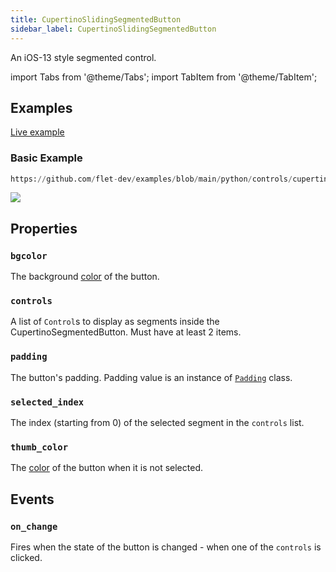 ```yaml
---
title: CupertinoSlidingSegmentedButton
sidebar_label: CupertinoSlidingSegmentedButton
---
```


An iOS-13 style segmented control.

import Tabs from '@theme/Tabs';
import TabItem from '@theme/TabItem';

## Examples

[Live example](https://flet-controls-gallery.fly.dev/buttons/cupertinoslidingsegmentedbutton)

### Basic Example


```python reference
https://github.com/flet-dev/examples/blob/main/python/controls/cupertino/cupertino-buttons/cupertino-sliding-segmented-button.py
```


<img src="/img/docs/controls/cupertino-sliding-segmented-button/cupertino-sliding-segmented-button.gif" className="screenshot-40"/>

## Properties

### `bgcolor`

The background [color](/docs/reference/colors) of the button.

### `controls`

A list of `Control`s to display as segments inside the CupertinoSegmentedButton. Must have at least 2 items.

### `padding`

The button's padding. Padding value is an instance of [`Padding`](/docs/reference/types/padding) class.

### `selected_index`

The index (starting from 0) of the selected segment in the `controls` list. 

### `thumb_color`

The [color](/docs/reference/colors) of the button when it is not selected.

## Events

### `on_change`

Fires when the state of the button is changed - when one of the `controls` is clicked.